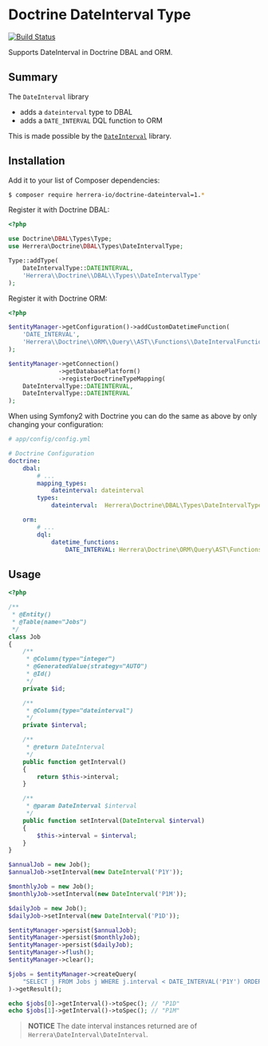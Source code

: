 Doctrine DateInterval Type
==========================

[![Build Status](https://travis-ci.org/herrera-io/php-doctrine-dateinterval.png?branch=master)](https://travis-ci.org/herrera-io/php-doctrine-dateinterval)

Supports DateInterval in Doctrine DBAL and ORM.

Summary
-------

The `DateInterval` library

- adds a `dateinterval` type to DBAL
- adds a `DATE_INTERVAL` DQL function to ORM

This is made possible by the [`DateInterval`](https://github.com/herrera-io/php-date-interval) library.

Installation
------------

Add it to your list of Composer dependencies:

```sh
$ composer require herrera-io/doctrine-dateinterval=1.*
```

Register it with Doctrine DBAL:

```php
<?php

use Doctrine\DBAL\Types\Type;
use Herrera\Doctrine\DBAL\Types\DateIntervalType;

Type::addType(
    DateIntervalType::DATEINTERVAL,
    'Herrera\\Doctrine\\DBAL\\Types\\DateIntervalType'
);
```

Register it with Doctrine ORM:

```php
<?php

$entityManager->getConfiguration()->addCustomDatetimeFunction(
    'DATE_INTERVAL',
    'Herrera\\Doctrine\\ORM\\Query\\AST\\Functions\\DateIntervalFunction'
);

$entityManager->getConnection()
              ->getDatabasePlatform()
              ->registerDoctrineTypeMapping(
    DateIntervalType::DATEINTERVAL,
    DateIntervalType::DATEINTERVAL
);
```

When using Symfony2 with Doctrine you can do the same as above by only changing your configuration:

```yaml
# app/config/config.yml

# Doctrine Configuration
doctrine:
    dbal:
        # ...
        mapping_types:
            dateinterval: dateinterval
        types:
            dateinterval:  Herrera\Doctrine\DBAL\Types\DateIntervalType

    orm:
        # ...
        dql:
            datetime_functions:
                DATE_INTERVAL: Herrera\Doctrine\ORM\Query\AST\Functions\DateIntervalFunction
```

Usage
-----

```php
<?php

/**
 * @Entity()
 * @Table(name="Jobs")
 */
class Job
{
    /**
     * @Column(type="integer")
     * @GeneratedValue(strategy="AUTO")
     * @Id()
     */
    private $id;

    /**
     * @Column(type="dateinterval")
     */
    private $interval;

    /**
     * @return DateInterval
     */
    public function getInterval()
    {
        return $this->interval;
    }

    /**
     * @param DateInterval $interval
     */
    public function setInterval(DateInterval $interval)
    {
        $this->interval = $interval;
    }
}

$annualJob = new Job();
$annualJob->setInterval(new DateInterval('P1Y'));

$monthlyJob = new Job();
$monthlyJob->setInterval(new DateInterval('P1M'));

$dailyJob = new Job();
$dailyJob->setInterval(new DateInterval('P1D'));

$entityManager->persist($annualJob);
$entityManager->persist($monthlyJob);
$entityManager->persist($dailyJob);
$entityManager->flush();
$entityManager->clear();

$jobs = $entityManager->createQuery(
    "SELECT j FROM Jobs j WHERE j.interval < DATE_INTERVAL('P1Y') ORDER BY j.interval ASC"
)->getResult();

echo $jobs[0]->getInterval()->toSpec(); // "P1D"
echo $jobs[1]->getInterval()->toSpec(); // "P1M"
```

> **NOTICE** The date interval instances returned are of `Herrera\DateInterval\DateInterval`.
